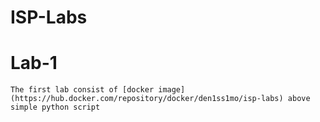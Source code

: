 # ISP-Labs

# Lab-1

    The first lab consist of [docker image](https://hub.docker.com/repository/docker/den1ss1mo/isp-labs) above simple python script
